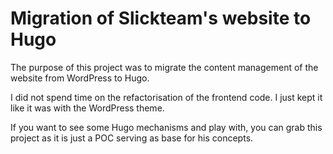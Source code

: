 # Migration of Slickteam's website to Hugo

The purpose of this project was to migrate the content management of the website from WordPress to Hugo.

I did not spend time on the refactorisation of the frontend code. I just kept it like it was with the WordPress theme.

If you want to see some Hugo mechanisms and play with, you can grab this project as it is just a POC serving as base for his concepts.